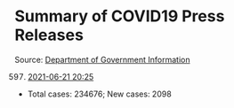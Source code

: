 # Summary of COVID19 Press Releases
Source: [Department of Government Information](https://www.dgi.gov.lk/news/press-releases-sri-lanka/covid-19-documents)




597. [2021-06-21 20:25](./nopdf.dgigovlk.ref597.md)
  * Total cases: 234676; New cases: 2098